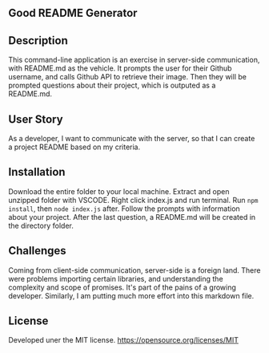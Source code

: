 ## Good README Generator

## Description

This command-line application is an exercise in server-side communication, with README.md as the vehicle. It prompts the user for their Github username, and calls Github API to retrieve their image. Then they will be prompted questions about their project, which is outputed as a README.md.

## User Story

As a developer, I want to communicate with the server, so that I can create a project README based on my criteria.

## Installation

Download the entire folder to your local machine. Extract and open unzipped folder with VSCODE. Right click index.js and run terminal. Run `npm install`, then `node index.js` after. Follow the prompts with information about your project. After the last question, a README.md will be created in the directory folder.

## Challenges

Coming from client-side communication, server-side is a foreign land. There were problems importing certain libraries, and understanding the complexity and scope of promises. It's part of the pains of a growing developer. Similarly, I am putting much more effort into this markdown file.

## License

Developed uner the MIT license. https://opensource.org/licenses/MIT
